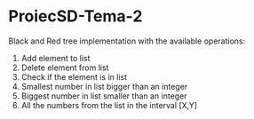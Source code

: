 # ProiecSD-Tema-2

Black and Red tree implementation with the available operations: 
1. Add element to list
2. Delete element from list
3. Check if the element is in list
4. Smallest number in list bigger than an integer
5. Biggest number in list smaller than an integer
6. All the numbers from the list in the interval [X,Y]
